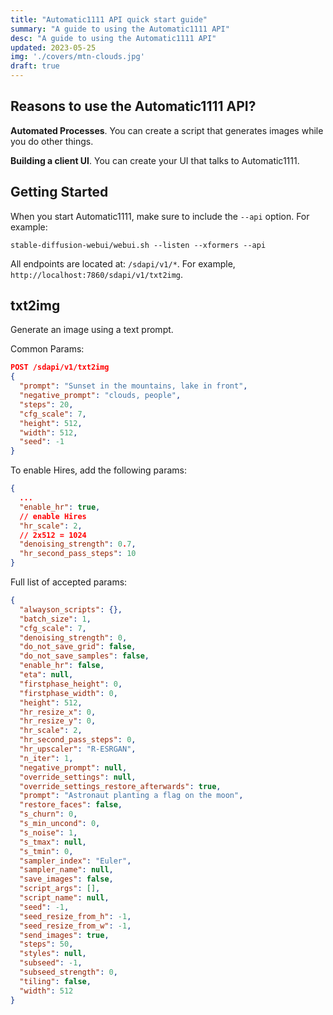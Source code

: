 ```yaml
---
title: "Automatic1111 API quick start guide"
summary: "A guide to using the Automatic1111 API"
desc: "A guide to using the Automatic1111 API"
updated: 2023-05-25
img: './covers/mtn-clouds.jpg'
draft: true
---
```


## Reasons to use the Automatic1111 API?

**Automated Processes**. You can create a script that generates images while you do other things.

**Building a client UI**. You can create your UI that talks to Automatic1111.

## Getting Started

When you start Automatic1111, make sure to include the `--api` option. For example:

```
stable-diffusion-webui/webui.sh --listen --xformers --api
```

All endpoints are located at: `/sdapi/v1/*`. For example, `http://localhost:7860/sdapi/v1/txt2img`.

## txt2img

Generate an image using a text prompt.

Common Params:

```json
POST /sdapi/v1/txt2img
{
  "prompt": "Sunset in the mountains, lake in front",
  "negative_prompt": "clouds, people",
  "steps": 20,
  "cfg_scale": 7,
  "height": 512,
  "width": 512,
  "seed": -1
}
```

To enable Hires, add the following params:

```json
{
  ...
  "enable_hr": true,
  // enable Hires
  "hr_scale": 2,
  // 2x512 = 1024
  "denoising_strength": 0.7,
  "hr_second_pass_steps": 10
}
```

Full list of accepted params:

```json
{
  "alwayson_scripts": {},
  "batch_size": 1,
  "cfg_scale": 7,
  "denoising_strength": 0,
  "do_not_save_grid": false,
  "do_not_save_samples": false,
  "enable_hr": false,
  "eta": null,
  "firstphase_height": 0,
  "firstphase_width": 0,
  "height": 512,
  "hr_resize_x": 0,
  "hr_resize_y": 0,
  "hr_scale": 2,
  "hr_second_pass_steps": 0,
  "hr_upscaler": "R-ESRGAN",
  "n_iter": 1,
  "negative_prompt": null,
  "override_settings": null,
  "override_settings_restore_afterwards": true,
  "prompt": "Astronaut planting a flag on the moon",
  "restore_faces": false,
  "s_churn": 0,
  "s_min_uncond": 0,
  "s_noise": 1,
  "s_tmax": null,
  "s_tmin": 0,
  "sampler_index": "Euler",
  "sampler_name": null,
  "save_images": false,
  "script_args": [],
  "script_name": null,
  "seed": -1,
  "seed_resize_from_h": -1,
  "seed_resize_from_w": -1,
  "send_images": true,
  "steps": 50,
  "styles": null,
  "subseed": -1,
  "subseed_strength": 0,
  "tiling": false,
  "width": 512
}
```
